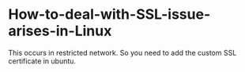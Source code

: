 # How-to-deal-with-SSL-issue-arises-in-Linux
This occurs in restricted network. So you need to add the custom SSL certificate in ubuntu.
